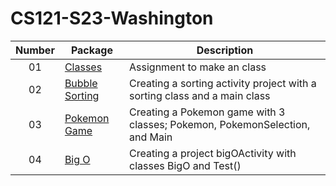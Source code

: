 # CS121-S23-Washington
| Number | Package | Description
| :----: | ------ | --------- |
| 01 | [Classes](https://github.com/Trinity0827/CS121-S23-Washington/tree/main/weekOne/src/Activity6/Classes)  | Assignment to make an class  |
| 02 | [Bubble Sorting](https://github.com/Trinity0827/CS121-S23-Washington/tree/main/weekOne/src/Activity11/BubbleSorting)  | Creating a sorting activity project with a sorting class and a main class |
| 03 | [Pokemon Game](https://github.com/Trinity0827/CS121-S23-Washington/tree/main/weekOne/src/Project2)  | Creating a Pokemon game with 3 classes; Pokemon, PokemonSelection, and Main |
| 04 | [Big O](https://github.com/Trinity0827/CS121-S23-Washington/tree/main/weekOne/src/Activity10/bigOActivity)  | Creating a project bigOActivity with classes BigO and Test() |

